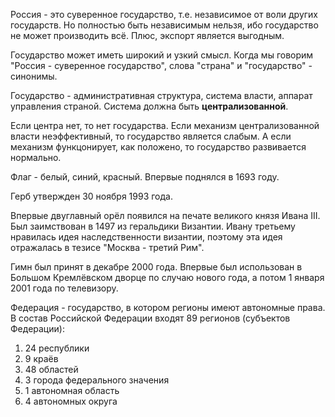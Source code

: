 Россия - это суверенное государство, т.е. независимое от воли других государств. Но полностью быть независимым нельзя, ибо государство не может производить всё. Плюс, экспорт является выгодным.

Государство может иметь широкий и узкий смысл. Когда мы говорим "Россия - суверенное государство", слова "страна" и "государство" - синонимы.

Государство - административная структура, система власти, аппарат управления страной. Система должна быть **централизованной**.

Если центра нет, то нет государства. Если механизм централизованной власти неэффективный, то государство является слабым. А если механизм функцонирует, как положено, то государство развивается нормально.

Флаг - белый, синий, красный. Впервые поднялся в 1693 году.

Герб утвержден 30 ноября 1993 года.

Впервые двуглавный орёл появился на печате великого князя Ивана III. Был заимствован в 1497 из геральдики Византии. Ивану третьему нравилась идея наследственности византии, поэтому эта идея отражалась в тезисе "Москва - третий Рим".

Гимн был принят в декабре 2000 года. Впервые был использован в Большом Кремлёвском дворце по случаю нового года, а потом 1 января 2001 года по телевизору.

Федерация - государство, в котором регионы имеют автономные права.
В состав Российской Федерации входят 89 регионов (субъектов Федерации):
1. 24 республики
2. 9 краёв
3. 48 областей
4. 3 города федерального значения
5. 1 автономная область
6. 4 автономных округа
